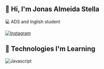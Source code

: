 ## 👋 Hi, I'm Jonas Almeida Stella
💻 ADS and Inglish student

[![Instagram](https://img.shields.io/badge/Instagram-E4405F?style=for-the-badge&logo=instagram&logoColor=white)](https://www.instagram.com/jonasalmeidas__/)


## 🚀 Technologies I'm Learning
![Javascript](https://img.shields.io/badge/Javascript-ffe600?style=for-the-badge&logo=Javascript&logoColor=black)  
